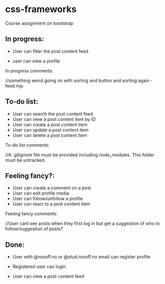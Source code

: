 # css-frameworks
Course assignment on bootstrap



## In progress:

- User can filter the post content feed

 - user can view a profile

In progress comments:

//something weird going on with sorting and button and sorting again - feed.mjs


## To-do list:

- User can search the post content feed
- User can view a post content item by ID
- User can create a post content item
- User can update a post content item
- User can delete a post content item

To-do list comments:

//A .gitignore file must be provided including node_modules. This folder must be untracked.



## Feeling fancy?:

- User can create a comment on a post
- User can edit profile media
- User can follow/unfollow a profile
- User can react to a post content item

Feeling fancy comments:

//User cant see posts when they first log in but get a suggestion of who to follow/suggestion of posts?



## Done:

- User with @noroff.no or @stud.noroff.no email can register profile

- Registered user can login

- User can view a post content feed